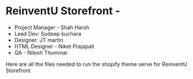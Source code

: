 # ReinventU Storefront - 

- Project Manager - Shah Harsh
- Lead Dev: Sudeep kuchara
- Designer: JT martin
- HTML Designer - Niket Prajapati
- QA - Nilesh Thummar


Here are all the files needed to run the shopify theme serve for ReinventU Storefront
